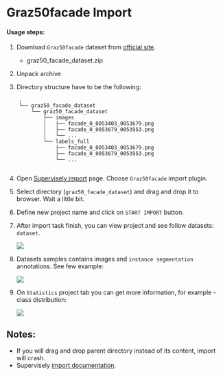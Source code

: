 # Graz50facade Import

#### Usage steps:
1) Download `Graz50facade` dataset from [official site](http://www.vision.ee.ethz.ch/~rhayko/paper/cvpr2012_riemenschneider_lattice/).

   * graz50_facade_dataset.zip	

2) Unpack archive

3) Directory structure have to be the following:

```	
	.	
	└── graz50_facade_dataset	
	    └── graz50_facade_dataset	
	        ├── images	
	        │   ├── facade_0_0053403_0053679.png	
	        │   ├── facade_0_0053679_0053953.png	
	        │   └── ...	
	        └── labels_full	
	            ├── facade_0_0053403_0053679.png	
	            ├── facade_0_0053679_0053953.png	
	            └── ...	
       
```
 
4) Open [Supervisely import](supervise.ly/import) page. Choose `Graz50facade` import plugin.
5) Select directory (`graz50_facade_dataset`) and drag and drop it to browser. Wait a little bit.    
6) Define new project name and click on `START IMPORT` button.
7) After import task finish, you can view project and see follow datasets: `dataset`.

    ![](https://i.imgur.com/UHmQctX.png)

8) Datasets samples contains images and `instance segmentation` annotations. See few example:

    ![](https://i.imgur.com/M579Img.png)
    

9) On `Statistics` project tab you can get more information, for example - class distribution:

    ![](https://i.imgur.com/F6liszu.png)
    
## Notes:
* If you will drag and drop parent directory instead of its content, import will crash.
* Supervisely [import documentation](https://docs.supervise.ly/import/).
